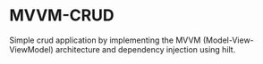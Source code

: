 # MVVM-CRUD
Simple crud application by implementing the MVVM (Model-View-ViewModel) architecture and dependency injection using hilt.
